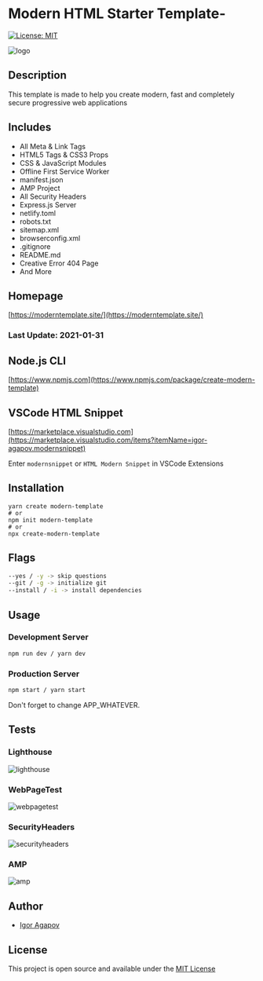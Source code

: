 # Modern HTML Starter Template-

[![License: MIT](https://img.shields.io/badge/License-MIT-blue.svg)](https://opensource.org/licenses/MIT)

![logo](https://moderntemplate.site/img/logo.png)

## Description

This template is made to help you create modern, fast and completely secure progressive web applications

## Includes

- All Meta & Link Tags
- HTML5 Tags & CSS3 Props
- CSS & JavaScript Modules
- Offline First Service Worker
- manifest.json
- AMP Project
- All Security Headers
- Express.js Server
- netlify.toml
- robots.txt
- sitemap.xml
- browserconfig.xml
- .gitignore
- README.md
- Creative Error 404 Page
- And More

## Homepage

[https://moderntemplate.site/](https://moderntemplate.site/)

### Last Update: 2021-01-31

## Node.js CLI

[https://www.npmjs.com](https://www.npmjs.com/package/create-modern-template)

## VSCode HTML Snippet

[https://marketplace.visualstudio.com](https://marketplace.visualstudio.com/items?itemName=igor-agapov.modernsnippet)

Enter `modernsnippet` or `HTML Modern Snippet` in VSCode Extensions

## Installation

```
yarn create modern-template
# or
npm init modern-template
# or
npx create-modern-template
```

## Flags

```bash
--yes / -y -> skip questions
--git / -g -> initialize git
--install / -i -> install dependencies
```

## Usage

### Development Server

```bash
npm run dev / yarn dev
```

### Production Server

```bash
npm start / yarn start
```

Don't forget to change APP_WHATEVER.

## Tests

### Lighthouse

![lighthouse](https://moderntemplate.site/img/light-house.png)

### WebPageTest

![webpagetest](https://moderntemplate.site/img/webpagetest.png)

### SecurityHeaders

![securityheaders](https://moderntemplate.site/img/securityheaders.png)

### AMP

![amp](https://moderntemplate.site/img/amp.png)

## Author

- [Igor Agapov](https://github.com/harryheman)

## License

This project is open source and available under the [MIT License](LICENSE)
